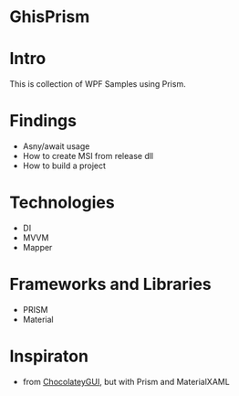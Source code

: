 # GhisPrism

# Intro
This is collection of WPF Samples using Prism.

# Findings
* Asny/await usage
* How to create MSI from  release dll
* How to build a project

# Technologies
* DI
* MVVM
* Mapper


# Frameworks and Libraries
* PRISM
* Material

# Inspiraton 
* from [ChocolateyGUI](https://github.com/chocolatey/ChocolateyGUI/blob/develop/Source/ChocolateyGui), but with Prism and MaterialXAML

